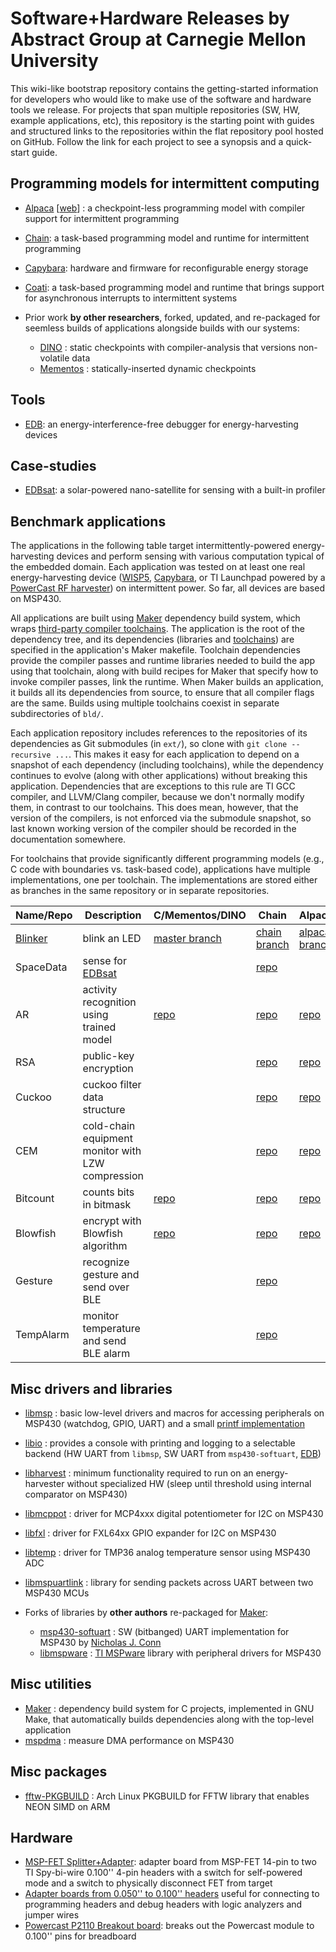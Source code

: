 # Software+Hardware Releases by Abstract Group at Carnegie Mellon University

This wiki-like bootstrap repository contains the getting-started information
for developers who would like to make use of the software and hardware tools we
release. For projects that span multiple repositories (SW, HW, example
applications, etc), this repository is the starting point with guides and
structured links to the repositories within the flat repository pool hosted on
GitHub. Follow the link for each project to see a synopsis and a quick-start
guide.

## Programming models for intermittent computing

* [Alpaca](Alpaca.md) \[[web](https://cmuabstract.github.io/alpaca-landing-page/)\] :
a checkpoint-less programming model with compiler support for intermittent programming
* [Chain](Chain.md): a task-based programming model and runtime for intermittent programming
* [Capybara](Capybara.md): hardware and firmware for reconfigurable energy storage
* [Coati](Coati.md): a task-based programming model and runtime that brings support for 
asynchronous interrupts to intermittent systems 

* Prior work **by other researchers**, forked, updated, and re-packaged for
  seemless builds of applications alongside builds with our systems:

    - [DINO](DINO.md) : static checkpoints with compiler-analysis that versions non-volatile data
    - [Mementos](Mementos.md) : statically-inserted dynamic checkpoints

## Tools

* [EDB](EDB.md): an energy-interference-free debugger for energy-harvesting devices

## Case-studies

* [EDBsat](EDBsat.md): a solar-powered nano-satellite for sensing with a built-in profiler

## Benchmark applications

The applications in the following table target intermittently-powered
energy-harvesting devices and perform sensing with various computation typical
of the embedded domain. Each application was tested on at least one real
energy-harvesting device ([WISP5](http://wisp5.wikispaces.com/WISP+Home),
[Capybara](Capybara.md), or TI Launchpad powered by a
[PowerCast RF
harvester](http://www.powercastco.com/products/powerharvester-receivers/)) on
intermittent power. So far, all devices are based on MSP430.

All applications are built using [Maker](https://github.com/CMUAbstract/maker)
dependency build system, which wraps [third-party compiler
toolchains](Toolchains.md). The application is the root of the dependency tree,
and
its dependencies (libraries and
[toolchains](#programming-models-and-runtimes-for-intermittently-powered-hardware))
are specified in the application\'s Maker makefile.  Toolchain dependencies
provide the compiler passes and runtime libraries needed to build the app using
that toolchain, along with build recipes for Maker that specify how to invoke
compiler passes, link the runtime. When Maker builds an application, it builds
all its dependencies from source, to ensure that all compiler flags are the
same. Builds using multiple toolchains coexist in separate subdirectories of
`bld/`.

Each application repository includes references to the repositories of its
dependencies as Git submodules (in `ext/`), so clone with `git clone
--recursive ...`. This makes it easy for each application to depend on a
snapshot of each dependency (including toolchains), while the dependency
continues to evolve (along with other applications) without breaking this
application. Dependencies that are exceptions to this rule are TI GCC
compiler, and LLVM/Clang compiler, because we don\'t normally modify them,
in contrast to our toolchains. This does mean, however, that the
version of the compilers, is not enforced via the submodule snapshot, so last
known working version of the compiler should be recorded in the documentation
somewhere.

For toolchains that provide significantly different programming models (e.g., C
code with boundaries vs\. task-based code), applications have multiple
implementations, one per toolchain.  The implementations are stored either as
branches in the same repository or in separate repositories.

| Name/Repo | Description  | C/Mementos/DINO | Chain | Alpaca |
| ------- | ------------ | ------ | ----- | ------ |
| [Blinker](https://github.com/CMUAbstract/app-blinker) | blink an LED | [master branch](https://github.com/CMUAbstract/app-blinker) | [chain branch](https://github.com/CMUAbstract/app-blinker/tree/chain) | [alpaca branch](https://github.com/CMUAbstract/app-blinker/tree/alpaca) |
| SpaceData | sense for [EDBsat](EDBsat.md) | | [repo](https://github.com/CMUAbstract/app-space-data-chain) | |
| AR | activity recognition using trained model | [repo](https://github.com/CMUAbstract/app-activity-chkpt) | [repo](https://github.com/CMUAbstract/app-activity-chain) | [repo](https://github.com/CMUAbstract/alpaca-activity) |
| RSA | public-key encryption | | [repo](https://github.com/CMUAbstract/app-rsa-chain) | [repo](https://github.com/CMUAbstract/alpaca-rsa) |
| Cuckoo | cuckoo filter data structure | | [repo](https://github.com/CMUAbstract/app-cuckoo-chain) | [repo](https://github.com/CMUAbstract/alpaca-cuckoo) |
| CEM | cold-chain equipment monitor with LZW compression | | [repo](https://github.com/CMUAbstract/app-temp-log-chain) | [repo](https://github.com/CMUAbstract/alpaca-temp-log) |
| Bitcount | counts bits in bitmask | [repo](https://github.com/CMUAbstract/dino_bitcount) | [repo](https://github.com/CMUAbstract/chain-bitcount) | [repo](https://github.com/CMUAbstract/alpaca-bitcount) |
| Blowfish | encrypt with Blowfish algorithm | [repo](https://github.com/CMUAbstract/dino_blowfish) | [repo](https://github.com/CMUAbstract/chain-blowfish) | [repo](https://github.com/CMUAbstract/alpaca-blowfish) |
| Gesture | recognize gesture and send over BLE | | [repo](https://github.com/CMUAbstract/app-gesture) | |
| TempAlarm | monitor temperature and send BLE alarm | | [repo](https://github.com/CMUAbstract/app-tempalarm) | |

## Misc drivers and libraries

* [libmsp](https://github.com/CMUAbstract/libmsp) : basic low-level drivers and
  macros for accessing peripherals on MSP430 (watchdog, GPIO, UART) and a small
  [printf implementation](http://forum.43oh.com/topic/1289-tiny-printf-c-version/#entry10652)
* [libio](https://github.com/CMUAbstract/libio) : provides a console with printing
  and logging to a selectable backend (HW UART from `libmsp`, SW UART from
  `msp430-softuart`, [EDB](EDB.md))
* [libharvest](https://github.com/CMUAbstract/libharvest) : minimum
  functionality required to run on an energy-harvester without specialized HW
  (sleep until threshold using internal comparator on MSP430)
* [libmcppot](https://github.com/CMUAbstract/libmcppot) : driver for MCP4xxx
  digital potentiometer for I2C on MSP430
* [libfxl](https://github.com/CMUAbstract/libfxl) : driver for FXL64xx
  GPIO expander for I2C on MSP430
* [libtemp](https://github.com/CMUAbstract/libtemp) : driver for TMP36 analog
  temperature sensor using MSP430 ADC
* [libmspuartlink](https://github.com/CMUAbstract/libmspuartlink) : library
  for sending packets across UART between two MSP430 MCUs

* Forks of libraries by **other authors** re-packaged for [Maker](https://github.com/CMUAbstract/maker):

  - [msp430-softuart](https://github.com/CMUAbstract/msp430-softuart) : SW (bitbanged) UART
  implementation for MSP430 by [Nicholas J.  Conn](https://github.com/wendlers/msp430-softuart)
  - [libmspware](https://github.com/CMUAbstract/libmspware) : [TI
    MSPware](http://www.ti.com/tool/mspware) library with peripheral drivers for MSP430

## Misc utilities

* [Maker](https://github.com/CMUAbstract/maker) : dependency build system for C projects,
  implemented in GNU Make, that automatically builds dependencies along with the
  top-level application
* [mspdma](https://github.com/CMUAbstract/mspdma) : measure DMA performance on MSP430

## Misc packages

* [fftw-PKGBUILD](https://github.com/CMUAbstract/fftw-PKGBUILD) : Arch Linux
  PKGBUILD for FFTW library that enables NEON SIMD on ARM

## Hardware

* [MSP-FET Splitter+Adapter](https://github.com/CMUAbstract/msp-fet-splitter): adapter board
from MSP-FET 14-pin to two TI Spy-bi-wire 0.100'' 4-pin headers with a switch for self-powered
mode and a switch to physically disconnect FET from target
* [Adapter boards from 0.050'' to 0.100'' headers](https://github.com/CMUAbstract/adapter-50-100mil)
useful for connecting to programming headers and debug headers with logic analyzers and
jumper wires
* [Powercast P2110 Breakout board](https://github.com/CMUAbstract/powercast-2110-breakout):
breaks out the Powercast module to 0.100'' pins for breadboard
